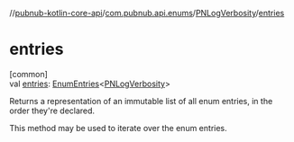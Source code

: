 //[pubnub-kotlin-core-api](../../../index.md)/[com.pubnub.api.enums](../index.md)/[PNLogVerbosity](index.md)/[entries](entries.md)

# entries

[common]\
val [entries](entries.md): [EnumEntries](https://kotlinlang.org/api/latest/jvm/stdlib/kotlin.enums/-enum-entries/index.html)&lt;[PNLogVerbosity](index.md)&gt;

Returns a representation of an immutable list of all enum entries, in the order they're declared.

This method may be used to iterate over the enum entries.
